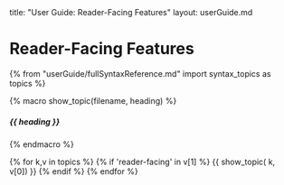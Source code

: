 <frontmatter>
  title: "User Guide: Reader-Facing Features"
  layout: userGuide.md
</frontmatter>

# Reader-Facing Features

<include src="fullSyntaxReference.md#dummy" optional />

{% from "userGuide/fullSyntaxReference.md" import syntax_topics as topics %}

{% macro show_topic(filename, heading) %}

##### {{ heading }}
<box>
<include src="syntax/{{ filename }}.md#examples" />

<panel type="seamless" header="%%details...%%" >

<include src="syntax/{{ filename }}.md" />
</panel>
</box>

{% endmacro %}

{% for k,v in topics %}
  {% if 'reader-facing' in v[1] %}
{{ show_topic( k, v[0]) }}
  {% endif %}
{% endfor %}
